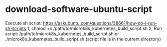 # download-software-ubuntu-script

  Execute sh script: https://askubuntu.com/questions/38661/how-do-i-run-sh-scripts
  1, chmod +x /path/to/microk8s_kubernetes_build_script.sh
  2, Run script:
      /path/to/microk8s_kubernetes_build_script.sh
     or ./microk8s_kubernetes_build_script.sh (script file is in the current directory)